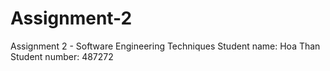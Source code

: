 # Assignment-2
Assignment 2 - Software Engineering Techniques
Student name: Hoa Than
Student number: 487272
